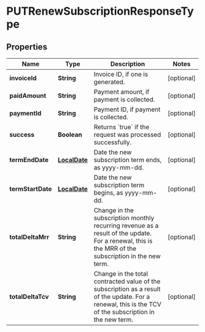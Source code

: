 
# PUTRenewSubscriptionResponseType

## Properties
Name | Type | Description | Notes
------------ | ------------- | ------------- | -------------
**invoiceId** | **String** | Invoice ID, if one is generated.  |  [optional]
**paidAmount** | **String** | Payment amount, if payment is collected.  |  [optional]
**paymentId** | **String** | Payment ID, if payment is collected.  |  [optional]
**success** | **Boolean** | Returns &#x60;true&#x60; if the request was processed successfully.  |  [optional]
**termEndDate** | [**LocalDate**](LocalDate.md) | Date the new subscription term ends, as yyyy-mm-dd.  |  [optional]
**termStartDate** | [**LocalDate**](LocalDate.md) | Date the new subscription term begins, as yyyy-mm-dd.  |  [optional]
**totalDeltaMrr** | **String** | Change in the subscription monthly recurring revenue as a result of the update. For a renewal, this is the MRR of the subscription in the new term.  |  [optional]
**totalDeltaTcv** | **String** | Change in the total contracted value of the subscription as a result of the update. For a renewal, this is the TCV of the subscription in the new term.  |  [optional]



